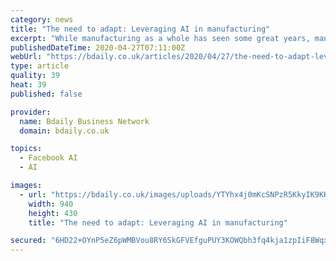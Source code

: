 ```yaml
---
category: news
title: "The need to adapt: Leveraging AI in manufacturing"
excerpt: "While manufacturing as a whole has seen some great years, manufacturers continue to face unprecedented challenges. Brexit is now official and… | Manufacturing | Technology | Technology | National |"
publishedDateTime: 2020-04-27T07:11:00Z
webUrl: "https://bdaily.co.uk/articles/2020/04/27/the-need-to-adapt-leveraging-ai-in-manufacturing"
type: article
quality: 39
heat: 39
published: false

provider:
  name: Bdaily Business Network
  domain: bdaily.co.uk

topics:
  - Facebook AI
  - AI

images:
  - url: "https://bdaily.co.uk/images/uploads/YTYhx4j0mKcSNPzR5KkyIK9KKTFBXz06JXfSoL4a.jpeg?w=940&h=430&fit=crop-50-50&s=7eb9add47b7e1675adbfc1369a2793bc"
    width: 940
    height: 430
    title: "The need to adapt: Leveraging AI in manufacturing"

secured: "6HD22+OYnP5eZ6pWMBVou8RY6SkGFVEfguPUY3KOWQbh3fq4kja1zpIiF8Wqx5sllr/f1+WUt2fP2VDsPfYfnJzn9vJrFoNdH8dcWVJEtvfCeYrCzPQtupaGY8f/RDqO5Qr2DGV6AE1774dkG0fpxBML3dSI0HsLAaejmOWSe4Uhign/NQKIkpr4feBD2sf1h3Bkjy4MpG5VvYuiMCN4plxm9A1bVVkOMwYAQubnCpPs4Y0Mfl8AZT1GS5sYKrU7xqP0vBs14N+PWH/Pk5nt6LZgRc5K1IXATWjLZYFBPWq0+9cK0j9Ji7shpajNNEkuxaIq2gZ048HBQ1AAinhYu+l0Bf7mvAvTERcp1TH5b0BL6PV7CvYkAlZ1iLTvdgd92nAdudeIMANSkQdz1I9hJFt1rJEzBXzBAy6hktkIFbiA426cGa99Ny1a011OaX99kcmE4H3I4UZ3cG2UZoFf/San23VLPcyDa2K2k068t/g=;8osvFb+/Dyr2MqjN0VAjRQ=="
---
```



